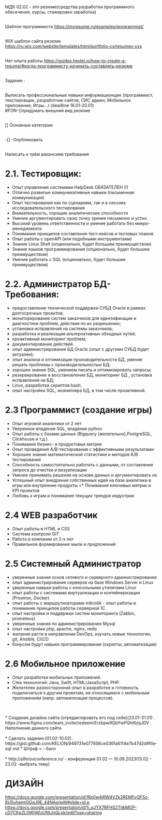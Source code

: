<br/>МДК 02.02 - это резюме(средства разработки программного обесечения, курсы, стажировки заработка)

<br/>Шаблон программиста https://myresume.ru/examples/programmist/

<br/>WIX шаблон сайта резюме https://ru.wix.com/website/templates/html/portfolio-cv/resumes-cvs

<br/>Нет опыта работы https://guides.hexlet.io/how-to-create-a-resume/#когда-программисту-начинать-составлять-резюме

<br/>Задание :

<br/>Выписать профессиональные навыки информационщик (программист, текстировщик, разработчик сайтов, СИС админ, Мобильное приложение, Игры...) (deadline 16.01-20.01)
<br/>#FON-[]придумать внешний вид резюме

<br/> [] Основные категории

<br/> -[] -Опубликовать

<br/>Написать к трём вакансиям требования 
# 2.1. Тестировщик:

* Опыт управления системами HelpDesk ОБЯЗАТЕЛЕН (!)
 * Отлично развитые коммуникативные навыки (письменная коммуникация) 
 * Опыт тестирования как по сценариям, так и в сессиях исследовательского тестирования 
 * Внимательность, хорошие аналитические способности
 * Умение аргументировать свою точку зрения письменно и устно
 * Высокий уровень ответственности и умение работать без микро-менеджмента 
 * Понимание принципов составления тест-кейсов и тестовых планов 
* Опыт работы с openAPI (или подобными инструментами) 
 * Знание Linux Shell (опционально, будет большим преимуществом) 
 * Знание языков программирования (опционально, будет большим преимуществом)
 * Умение работать с SQL (опционально, будет большим преимуществом)
# 2.2. Администратор БД-Требования:

* предоставление технической поддержки СУБД Oracle в рамках долгосрочных проектов;
* мониторирование систем заказчиков для идентификации и диагностики проблем, действия по их разрешению;
* установка исправлений на системы заказчиков;
 * разработка и реализация альтернативных обходных путей;
* проактивный мониторинг проблем;
* документирование действий.
* опыт администрирования БД Oracle (опыт с другими СУБД будет актуален);
* опыт анализа и оптимизации производительности БД, умение решать проблемы с производительностью БД;
* хорошее знание SQL, умением писать и оптимизировать запросы;
* резервирование и восстановление БД, мониторинг БД , установка исправлений на БД;
* Linux, разработка скриптов bash;
* опыт настройки SQL, экземпляра БД, в том числе проактивной.
# 2.3 Программист (создание игры)

* Опыт игровой аналитики от 2 лет
* Уверенное владение SQL, владение python
* Опыт работы с базами данных (Bigquery (желательно),PostgreSQL, Clickhouse и т.д.)
* Понимание бизнес- и продуктовых метрик
 * Опыт проведения A/B-тестирования с эффективными результатами
* Хорошее знание математической статистики и методов A/B тестирования
*  Способность самостоятельно работать с данными, от составления запроса до очистки и визуализации
* Умение принимать решения на основе данных и аргументировать их
* Успешный опыт внедрения собственных идей на базе аналитики в игры или внутренние продукты
<* Понимание ключевых метрик и KPI проектов
 * Любовь к играм и понимание текущих трендов индустрии
# 2.4 WEB разработчик

* Опыт работы в HTML и CSS
* Система контроля GIT
* Работа в компании от 2-х лет
* Правильное формирование мыли и предложений
# 2.5 Системный Администратор

* уверенные знания основ сетевого и серверного администрирования
* опыт администрирования серверов на базе Windows Server и Linux
* уверенные навыки работы с консольными утилитами Linux
* опыт работы с системами виртуализации и контейнеризации (Proxmox, Docker)
* опыт работы с маршрутизаторами mikrotik - опыт работы и понимание принципов работы серверной 1С
* опыт настройки и поддержки систем мониторинга (Zabbix, prometeus)
* уверенные знания по администрированию Mysql
* опыт настройки php, apache, nginx, redis
* желание расти в направлении DevOps, изучать новые технологии, git, Ansible, CI\CD
* бонусом будут навыки программирования (скрипты, автоматизация)
# 2.6 Мобильное приложение

 * Опыт разработки мобильных приложений.
* Стек технологий: Java, Swift, HTML/JavaScript, PHP.
* Желателен разносторонний опыт в разработке и готовность подключаться к другим проектам, не относящимся с мобильным приложениям (напр. автоматизация процессов).
<br/>
<br/>
* Создание дизайна сайта (отредактировать его под себя)(23.01-31.01) . https://www.figma.com/team_invite/redeem/Erzbpw9QbYwPQhltIzqJDV . Наполнение данного сайта
<br/>
<br/>
* Сделать задание:(01.02-10.02) . https://gist.github.com/KELiON/949731e077656ce036fa6114e7b47d2d#file-sql-md
 * Штраф = - балл
<br/>
<br/>
* http://alferovconference.ru/ - конференция 01.02 — 10.09.2023(13.02 - 23.02 -выбрать тему)

# ДИЗАЙН 
https://docs.google.com/presentation/d/1Rs0w4iRW4VZk2REMFvQF5z-8U5uhamtGGqJ9E_44NAg/edit#slide=id.p
https://docs.google.com/presentation/d/1i_qJYX7RFHS2TitkMGP-cD7CKpZL0tKhWuUNtJnQLpk/edit?usp=sharing
